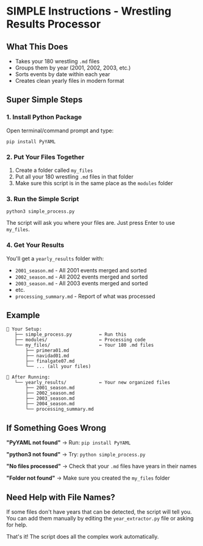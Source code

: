 # SIMPLE Instructions - Wrestling Results Processor

## What This Does
- Takes your 180 wrestling `.md` files  
- Groups them by year (2001, 2002, 2003, etc.)
- Sorts events by date within each year
- Creates clean yearly files in modern format

## Super Simple Steps

### 1. Install Python Package
Open terminal/command prompt and type:
```
pip install PyYAML
```

### 2. Put Your Files Together
1. Create a folder called `my_files` 
2. Put all your 180 wrestling `.md` files in that folder
3. Make sure this script is in the same place as the `modules` folder

### 3. Run the Simple Script
```
python3 simple_process.py
```

The script will ask you where your files are. Just press Enter to use `my_files`.

### 4. Get Your Results
You'll get a `yearly_results` folder with:
- `2001_season.md` - All 2001 events merged and sorted
- `2002_season.md` - All 2002 events merged and sorted  
- `2003_season.md` - All 2003 events merged and sorted
- etc.
- `processing_summary.md` - Report of what was processed

## Example
```
📁 Your Setup:
   ├── simple_process.py          ← Run this
   ├── modules/                   ← Processing code
   └── my_files/                  ← Your 180 .md files
       ├── primera01.md
       ├── navidad01.md
       ├── finalgate07.md
       └── ... (all your files)

📁 After Running:
   └── yearly_results/            ← Your new organized files
       ├── 2001_season.md
       ├── 2002_season.md
       ├── 2003_season.md
       ├── 2004_season.md
       └── processing_summary.md
```

## If Something Goes Wrong

**"PyYAML not found"** → Run: `pip install PyYAML`

**"python3 not found"** → Try: `python simple_process.py`

**"No files processed"** → Check that your `.md` files have years in their names

**"Folder not found"** → Make sure you created the `my_files` folder

## Need Help with File Names?
If some files don't have years that can be detected, the script will tell you. You can add them manually by editing the `year_extractor.py` file or asking for help.

That's it! The script does all the complex work automatically.